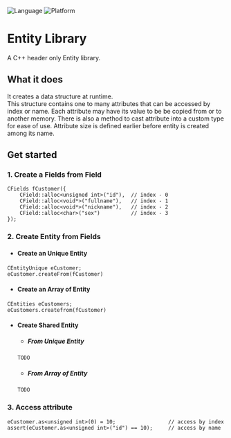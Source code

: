 ![Language](https://img.shields.io/badge/language-c++-red.svg)
![Platform](https://img.shields.io/badge/platform-gnu%20%7C%20linux%20%7C%20unix-lightgrey.svg)

# Entity Library
A C++ header only Entity library.

## What it does
It creates a data structure at runtime.\
This structure contains one to many attributes that can be accessed by index or name.
Each attribute may have its value to be be copied from or to another memory.
There is also a method to cast attribute into a custom type for ease of use.
Attribute size is defined earlier before entity is created among its name.

## Get started
### 1. Create a Fields from Field
```
CFields fCustomer({
    CField::alloc<unsigned int>("id"),  // index - 0
    CField::alloc<void*>("fullname"),   // index - 1
    CField::alloc<void*>("nickname"),   // index - 2
    CField::alloc<char>("sex")          // index - 3
});
```
### 2. Create Entity from Fields

- #### Create an Unique Entity
```
CEntityUnique eCustomer;
eCustomer.createFrom(fCustomer)
```

- #### Create an Array of Entity 
```
CEntities eCustomers;
eCustomers.createfrom(fCustomer)
```

- #### Create Shared Entity
     - ##### From Unique Entity
     ```
     TODO
     ```
     - ##### From Array of Entity
     ```
     TODO
     ```


### 3. Access attribute
```
eCustomer.as<unsigned int>(0) = 10;                 // access by index
assert(eCustomer.as<unsigned int>("id") == 10);     // access by name
```
